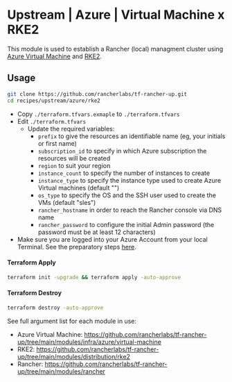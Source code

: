 # Upstream | Azure | Virtual Machine x RKE2

This module is used to establish a Rancher (local) managment cluster using [Azure Virtual Machine](https://learn.microsoft.com/en-us/azure/virtual-machines/) and [RKE2](https://docs.rke2.io/).

## Usage

```bash
git clone https://github.com/rancherlabs/tf-rancher-up.git
cd recipes/upstream/azure/rke2
```

- Copy `./terraform.tfvars.exmaple` to `./terraform.tfvars`
- Edit `./terraform.tfvars`
  - Update the required variables:
    -  `prefix` to give the resources an identifiable name (eg, your initials or first name)
    -  `subscription_id` to specify in which Azure subscription the resources will be created
    -  `region` to suit your region
    -  `instance_count` to specify the number of instances to create
    -  `instance_type` to specify the instance type used to create Azure Virtual machines (default "")
    -  `os_type` to specify the OS and the SSH user used to create the VMs (default "sles")
    -  `rancher_hostname` in order to reach the Rancher console via DNS name
    -  `rancher_password` to configure the initial Admin password (the password must be at least 12 characters)
- Make sure you are logged into your Azure Account from your local Terminal. See the preparatory steps [here](../../../../modules/infra/azure/README.md).

#### Terraform Apply

```bash
terraform init -upgrade && terraform apply -auto-approve
```

#### Terraform Destroy

```bash
terraform destroy -auto-approve
```

See full argument list for each module in use:
  - Azure Virtual Machine: https://github.com/rancherlabs/tf-rancher-up/tree/main/modules/infra/azure/virtual-machine
  - RKE2: https://github.com/rancherlabs/tf-rancher-up/tree/main/modules/distribution/rke2
  - Rancher: https://github.com/rancherlabs/tf-rancher-up/tree/main/modules/rancher

